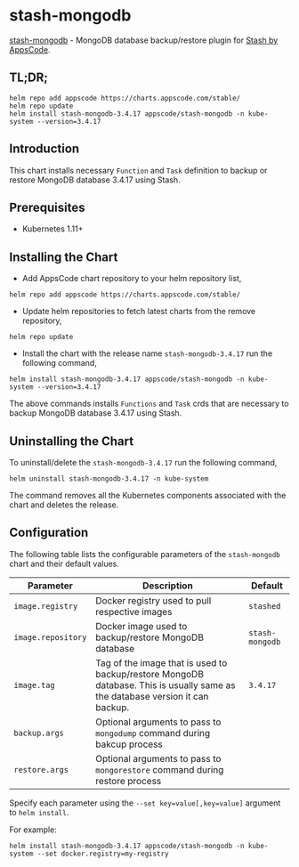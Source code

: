 # stash-mongodb

[stash-mongodb](https://github.com/stashed/stash-mongodb) - MongoDB database backup/restore plugin for [Stash by AppsCode](https://appscode.com/products/stash/).

## TL;DR;

```console
helm repo add appscode https://charts.appscode.com/stable/
helm repo update
helm install stash-mongodb-3.4.17 appscode/stash-mongodb -n kube-system --version=3.4.17
```

## Introduction

This chart installs necessary `Function` and `Task` definition to backup or restore MongoDB database 3.4.17 using Stash.

## Prerequisites

- Kubernetes 1.11+

## Installing the Chart

- Add AppsCode chart repository to your helm repository list,

```console
helm repo add appscode https://charts.appscode.com/stable/
```

- Update helm repositories to fetch latest charts from the remove repository,

```console
helm repo update
```

- Install the chart with the release name `stash-mongodb-3.4.17` run the following command,

```console
helm install stash-mongodb-3.4.17 appscode/stash-mongodb -n kube-system --version=3.4.17
```

The above commands installs `Functions` and `Task` crds that are necessary to backup MongoDB database 3.4.17 using Stash.

## Uninstalling the Chart

To uninstall/delete the `stash-mongodb-3.4.17` run the following command,

```console
helm uninstall stash-mongodb-3.4.17 -n kube-system
```

The command removes all the Kubernetes components associated with the chart and deletes the release.

## Configuration

The following table lists the configurable parameters of the `stash-mongodb` chart and their default values.

| Parameter          | Description                                                                                                                   | Default         |
| ------------------ | ----------------------------------------------------------------------------------------------------------------------------- | --------------- |
| `image.registry`   | Docker registry used to pull respective images                                                                                | `stashed`       |
| `image.repository` | Docker image used to backup/restore MongoDB database                                                                          | `stash-mongodb` |
| `image.tag`        | Tag of the image that is used to backup/restore MongoDB database. This is usually same as the database version it can backup. | `3.4.17`        |
| `backup.args`      | Optional arguments to pass to `mongodump` command during bakcup process                                                       |                 |
| `restore.args`     | Optional arguments to pass to `mongorestore` command during restore process                                                   |                 |

Specify each parameter using the `--set key=value[,key=value]` argument to `helm install`.

For example:

```console
helm install stash-mongodb-3.4.17 appscode/stash-mongodb -n kube-system --set docker.registry=my-registry
```
